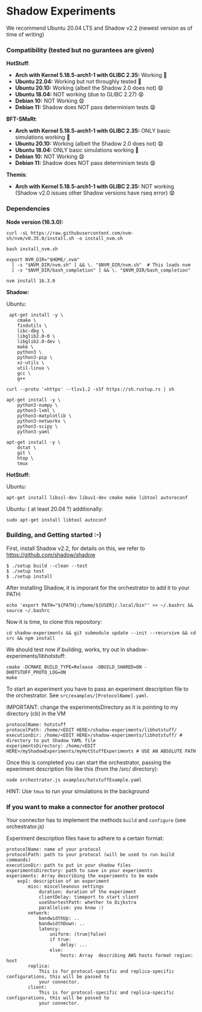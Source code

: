 # Shadow Experiments

We recommend Ubuntu 20.04 LTS and Shadow v2.2 (newest version as of time of writing)

### Compatibility (tested but no gurantees are given)

**HotStuff**:

- **Arch with Kernel 5.18.5-arch1-1 with GLIBC 2.35:** Working :rocket:
- **Ubuntu 22.04:** Working but not throughly tested :rocket:
- **Ubuntu 20.10:** Working (albeit the Shadow 2.0 does not) :anguished:
- **Ubuntu 18.04:** NOT working (due to GLIBC 2.27) :anguished:
- **Debian 10:** NOT Working  :anguished:
- **Debian 11:** Shadow does NOT pass determinism tests :anguished:

**BFT-SMaRt**:
- **Arch with Kernel 5.18.5-arch1-1 with GLIBC 2.35:** ONLY basic simulations working :rocket:
- **Ubuntu 20.10:** Working (albeit the Shadow 2.0 does not)  :anguished:
- **Ubuntu 18.04:** ONLY basic simulations working :rocket:
- **Debian 10:** NOT Working :anguished:
- **Debian 11:** Shadow does NOT pass determinism tests :anguished:

**Themis**:

- **Arch with Kernel 5.18.5-arch1-1 with GLIBC 2.35:** NOT working (Shadow v2.0 issues other Shadow versions have rseq error) :anguished:

### Dependencies

**Node version (16.3.0):** 

```
curl -sL https://raw.githubusercontent.com/nvm-sh/nvm/v0.35.0/install.sh -o install_nvm.sh

bash install_nvm.sh

export NVM_DIR="$HOME/.nvm"
  [ -s "$NVM_DIR/nvm.sh" ] && \. "$NVM_DIR/nvm.sh"  # This loads nvm
  [ -s "$NVM_DIR/bash_completion" ] && \. "$NVM_DIR/bash_completion"

nvm install 16.3.0

```

**Shadow:**


Ubuntu:

```
 apt-get install -y \
    cmake \
    findutils \
    libc-dbg \
    libglib2.0-0 \
    libglib2.0-dev \
    make \
    python3 \
    python3-pip \
    xz-utils \
    util-linux \
    gcc \
    g++ 

curl --proto '=https' --tlsv1.2 -sSf https://sh.rustup.rs | sh

apt-get install -y \
    python3-numpy \
    python3-lxml \
    python3-matplotlib \
    python3-networkx \
    python3-scipy \
    python3-yaml

apt-get install -y \
    dstat \
    git \
    htop \
    tmux

```


**HotStuff:**

Ubuntu:


```
apt-get install libssl-dev libuv1-dev cmake make libtool autoreconf

```

Ubuntu: ( at least 20.04 ?) additionally:

```
sudo apt-get install libtool autoconf

```



### Building, and Getting started :-)


First, install Shadow v2.2, for details on this, we refer to https://github.com/shadow/shadow

```
$ ./setup build --clean --test
$ ./setup test
$ ./setup install
```

After installing Shadow, it is imporant for the orchestrator to add it to your PATH:

```
echo 'export PATH="${PATH}:/home/${USER}/.local/bin"' >> ~/.bashrc && source ~/.bashrc
```

Now it is time, to clone this repository:


```
cd shadow-experiments && git submodule update --init --recursive && cd src && npm install

```

We should test now if building, works, try out In shadow-experiments/libhotstuff:
```
cmake -DCMAKE_BUILD_TYPE=Release -DBUILD_SHARED=ON -DHOTSTUFF_PROTO_LOG=ON
make
```

To start an experiment you have to pass an experiment description file to the orchestrator. See ``src/examples/[ProtocolName].yaml``.

IMPORTANT: change the experimentsDirectory as it is pointing to my directory (cb) in the VM
```
protocolName: hotstuff
protocolPath: /home/<EDIT HERE>/shadow-experiments/libhotstuff/
executionDir: /home/<EDIT HERE>/shadow-experiments/libhotstuff/ # directory to put Shadow YAML file
experimentsDirectory: /home/<EDIT HERE>/myShadowExperiments/myHotStuffExperiments # USE AN ABSOLUTE PATH
```

Once this is completed you can start the orchestrator, passing the epxeriment description file like this (from the /src/ directory):


```
node orchestrator.js examples/hotstuffExample.yaml
```

HINT: Use ``tmux`` to run your simulations in the background


### If you want to make a connector for another protocol

Your connector has to implement the methods `build` and `configure` (see orchestrator.js)

Experiment description files have to adhere to a certain format:

```
protocolName: name of your protocol
protocolPath: path to your protocol (will be used to run build commands)
executionDir: path to put in your shadow files
experimentsDirectory: path to save in your experiments
experiments: Array describing the experiments to be made
    exp1: description of an experiment
        misc: miscelleanous settings 
            duration: duration of the experiment
            clientDelay: timeport to start client
            useShortestPath: whether to Dijkstra
            parallelism: you know :)
        network:
            bandwidthUp: ..
            bandwidthDown: ..
            latency:
                uniform: (true|false)
                if true:
                    delay: ...
                else:
                    hosts: Array  describing AWS hosts format region: host
        replica: 
            This is for protocol-specific and replica-specific configurations, this will be passed to 
            your connector.
        client:
            This is for protocol-specific and replica-specific configurations, this will be passed to 
            your connector.
```
